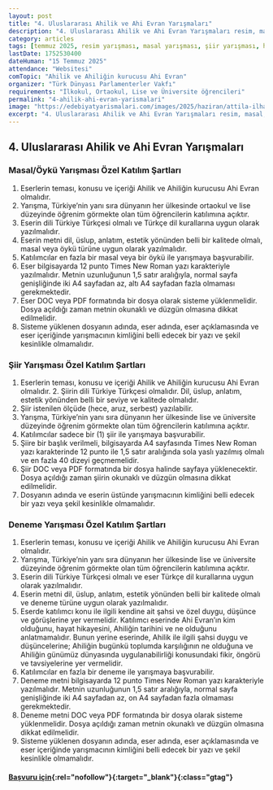 ```yaml
---
layout: post
title: "4. Uluslararası Ahilik ve Ahi Evran Yarışmaları"
description: "4. Uluslararası Ahilik ve Ahi Evran Yarışmaları resim, masal, öykü, şiir ve deneme kategorilerinde düzenlenecektir."
category: articles
tags: [temmuz 2025, resim yarışması, masal yarışması, şiir yarışması, hikaye yarışması, deneme yarışması, ilkokul, ortaokul, lise, üniversites]
lastDate: 1752530400
dateHuman: "15 Temmuz 2025"
attendance: "Websitesi"
comTopic: "Ahilik ve Ahiliğin kurucusu Ahi Evran"
organizer: "Türk Dünyası Parlamenterler Vakfı"
requirements: "İlkokul, Ortaokul, Lise ve Üniversite öğrencileri"
permalink: "4-ahilik-ahi-evran-yarismalari"
image: "https://edebiyatyarismalari.com/images/2025/haziran/attila-ilhan-edebiyat-odulleri.png"
excerpt: "4. Uluslararası Ahilik ve Ahi Evran Yarışmaları resim, masal, öykü, şiir ve deneme kategorilerinde düzenlenecektir."
---
```


## 4. Uluslararası Ahilik ve Ahi Evran Yarışmaları

### Masal/Öykü Yarışması Özel Katılım Şartları

1. Eserlerin teması, konusu ve içeriği Ahilik ve Ahiliğin kurucusu Ahi Evran olmalıdır.
2. Yarışma, Türkiye’nin yanı sıra dünyanın her ülkesinde ortaokul ve lise düzeyinde öğrenim görmekte olan tüm öğrencilerin katılımına açıktır.
3. Eserin dili Türkiye Türkçesi olmalı ve Türkçe dil kurallarına uygun olarak yazılmalıdır. 
4. Eserin metni dil, üslup, anlatım, estetik yönünden belli bir kalitede olmalı, masal veya öykü türüne uygun olarak yazılmalıdır.
5. Katılımcılar en fazla bir masal veya bir öykü ile yarışmaya başvurabilir. 
6. Eser bilgisayarda 12 punto Times New Roman yazı karakteriyle yazılmalıdır. Metnin uzunluğunun 1,5 satır aralığıyla, normal sayfa genişliğinde iki A4 sayfadan az, altı A4 sayfadan fazla olmaması gerekmektedir.
7. Eser DOC veya PDF formatında bir dosya olarak sisteme yüklenmelidir. Dosya açıldığı zaman metnin okunaklı ve düzgün olmasına dikkat edilmelidir. 
8. Sisteme yüklenen dosyanın adında, eser adında, eser açıklamasında ve eser içeriğinde yarışmacının kimliğini belli edecek bir yazı ve şekil kesinlikle olmamalıdır.

### Şiir Yarışması Özel Katılım Şartları

1. Eserlerin teması, konusu ve içeriği Ahilik ve Ahiliğin kurucusu Ahi Evran olmalıdır. 2. Şiirin dili Türkiye Türkçesi olmalıdır. Dil, üslup, anlatım, estetik yönünden belli bir seviye ve kalitede olmalıdır. 
3. Şiir istenilen ölçüde (hece, aruz, serbest) yazılabilir. 
4. Yarışma, Türkiye’nin yanı sıra dünyanın her ülkesinde lise ve üniversite düzeyinde öğrenim görmekte olan tüm öğrencilerin katılımına açıktır.
5. Katılımcılar sadece bir (1) şiir ile yarışmaya başvurabilir. 
6. Şiire bir başlık verilmeli, bilgisayarda A4 sayfasında Times New Roman yazı karakterinde 12 punto ile 1,5 satır aralığında sola yaslı yazılmış olmalı ve en fazla 40 dizeyi geçmemelidir.
7. Şiir DOC veya PDF formatında bir dosya halinde sayfaya yüklenecektir. Dosya açıldığı zaman şiirin okunaklı ve düzgün olmasına dikkat edilmelidir. 
8. Dosyanın adında ve eserin üstünde yarışmacının kimliğini belli edecek bir yazı veya şekil kesinlikle olmamalıdır. 

### Deneme Yarışması Özel Katılım Şartları

1. Eserlerin teması, konusu ve içeriği Ahilik ve Ahiliğin kurucusu Ahi Evran olmalıdır.
2. Yarışma, Türkiye’nin yanı sıra dünyanın her ülkesinde lise ve üniversite düzeyinde öğrenim görmekte olan tüm öğrencilerin katılımına açıktır.
3. Eserin dili Türkiye Türkçesi olmalı ve eser Türkçe dil kurallarına uygun olarak yazılmalıdır. 
4. Eserin metni dil, üslup, anlatım, estetik yönünden belli bir kalitede olmalı ve deneme türüne uygun olarak yazılmalıdır. 
5. Eserde katılımcı konu ile ilgili kendine ait şahsi ve özel duygu, düşünce ve görüşlerine yer vermelidir. Katılımcı eserinde Ahi Evran’ın kim olduğunu, hayat hikayesini, Ahiliğin tarihini ve ne olduğunu anlatmamalıdır.  Bunun yerine eserinde, Ahilik ile ilgili şahsi duygu ve düşüncelerine; Ahiliğin bugünkü toplumda karşılığının ne olduğuna ve Ahiliğin günümüz dünyasında uygulanabilirliği konusundaki fikir, öngörü ve tavsiyelerine yer vermelidir.
6. Katılımcılar en fazla bir deneme ile yarışmaya başvurabilir. 
7. Deneme metni bilgisayarda 12 punto Times New Roman yazı karakteriyle yazılmalıdır. Metnin uzunluğunun 1,5 satır aralığıyla, normal sayfa genişliğinde iki A4 sayfadan az, on A4 sayfadan fazla olmaması gerekmektedir.
8. Deneme metni DOC veya PDF formatında bir dosya olarak sisteme yüklenmelidir. Dosya açıldığı zaman metnin okunaklı ve düzgün olmasına dikkat edilmelidir. 
9. Sisteme yüklenen dosyanın adında, eser adında, eser açıklamasında ve eser içeriğinde yarışmacının kimliğini belli edecek bir yazı ve şekil kesinlikle olmamalıdır.


#### [Başvuru için](https://www.ahievran.org/tr/createaccount?ref=edebiyatyarismalari.com){:rel="nofollow"}{:target="_blank"}{:class="gtag"}
